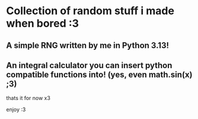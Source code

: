 # Collection of random stuff i made when bored :3

## A simple RNG written by me in Python 3.13!

## An integral calculator you can insert python compatible functions into! (yes, even math.sin(x) ;3)

thats it for now x3

enjoy :3
